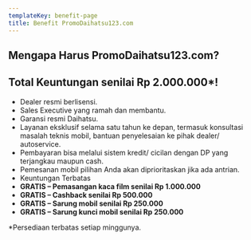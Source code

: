 ```yaml
---
templateKey: benefit-page
title: Benefit PromoDaihatsu123.com
---
```

## Mengapa Harus PromoDaihatsu123.com?

## Total Keuntungan senilai Rp 2.000.000*!

* Dealer resmi berlisensi.
* Sales Executive yang ramah dan membantu.
* Garansi resmi Daihatsu.
* Layanan eksklusif selama satu tahun ke depan, termasuk konsultasi masalah teknis mobil, bantuan penyelesaian ke pihak dealer/ autoservice.
* Pembayaran bisa melalui sistem kredit/ cicilan dengan DP yang terjangkau maupun cash.
* Pemesanan mobil pilihan Anda akan diprioritaskan jika ada antrian.
* Keuntungan Terbatas
* **GRATIS – Pemasangan kaca film senilai Rp 1.000.000**
* **GRATIS – Cashback senilai Rp 500.000**
* **GRATIS – Sarung mobil senilai Rp 250.000**
* **GRATIS – Sarung kunci mobil senilai Rp 250.000**

\*Persediaan terbatas setiap minggunya.
